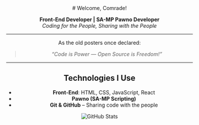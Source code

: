 <div align="center">
# Welcome, Comrade!

**Front-End Developer | SA-MP Pawno Developer**  
_Coding for the People, Sharing with the People_

---
As the old posters once declared:  
> *“Code is Power — Open Source is Freedom!”*

---

##  Technologies I Use
- **Front-End**: HTML, CSS, JavaScript, React  
-  **Pawno (SA-MP Scripting)**  
-  **Git & GitHub** – Sharing code with the people  


![GitHub Stats](https://github-readme-stats.vercel.app/api?username=atskureli1&show_icons=true&theme=radical)

</div>
